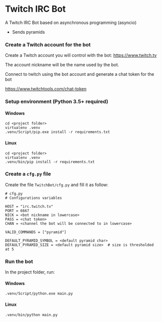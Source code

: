# Twitch IRC Bot

A Twitch IRC Bot based on asynchronous programming (asyncio)
- Sends pyramids

### Create a Twitch account for the bot

Create a Twitch account you will control with the bot: https://www.twitch.tv

The account nickname will be the name used by the bot.

Connect to twitch using the bot account and generate a chat token for the bot

https://www.twitchtools.com/chat-token

### Setup environment (Python 3.5+ required)

#### Windows
```
cd <project folder>
virtualenv .venv
.venv/Script/pip.exe install -r requirements.txt
```

#### Linux
```
cd <project folder>
virtualenv .venv
.venv/bin/pip install -r requirements.txt
```



### Create a `cfg.py` file

Create the file `TwitchBot/cfg.py` and fill it as follow:

```
# cfg.py
# Configurations variables

HOST = "irc.twitch.tv"
PORT = 6667
NICK = <bot nickname in lowercase>
PASS = <chat token>
CHAN = <channel the bot will be connected to in lowercase>

VALID_COMMANDS = ["pyramid"]

DEFAULT_PYRAMID_SYMBOL = <default pyramid char>
DEFAULT_PYRAMID_SIZE = <default pyramid size>  # size is thresholded at 5
```
### Run the bot

In the project folder, run:

#### Windows
```
.venv/Script/python.exe main.py
```

#### Linux
```
.venv/bin/python main.py
```
